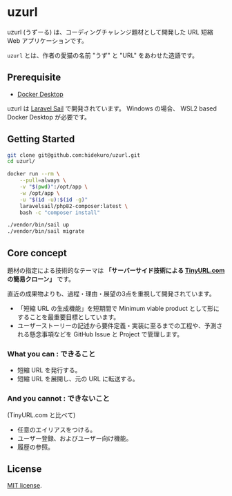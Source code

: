 # uzurl

uzurl (うずーる) は、コーディングチャレンジ題材として開発した URL 短縮 Web アプリケーションです。

`uzurl` とは、作者の愛猫の名前 "うず" と "URL" をあわせた造語です。

## Prerequisite

- [Docker Desktop](https://docs.docker.com/desktop/)

uzurl は [Laravel Sail](https://laravel.com/docs/10.x/sail) で開発されています。
Windows の場合、 WSL2 based Docker Desktop が必要です。

## Getting Started

```bash
git clone git@github.com:hidekuro/uzurl.git
cd uzurl/

docker run --rm \
    --pull=always \
    -v "$(pwd)":/opt/app \
    -w /opt/app \
    -u "$(id -u):$(id -g)"
    laravelsail/php82-composer:latest \
    bash -c "composer install"

./vendor/bin/sail up
./vendor/bin/sail migrate
```

## Core concept

題材の指定による技術的なテーマは **「サーバーサイド技術による [TinyURL.com](https://tinyurl.com/) の簡易クローン」** です。

直近の成果物よりも、過程・理由・展望の3点を重視して開発されています。

- 「短縮 URL の生成機能」を短期間で Minimum viable product として形にすることを最重要目標としています。
- ユーザーストーリーの記述から要件定義・実装に至るまでの工程や、予測される懸念事項などを GitHub Issue と Project で管理します。

### What you can : できること

- 短縮 URL を発行する。
- 短縮 URL を展開し、元の URL に転送する。

### And you cannot : できないこと

(TinyURL.com と比べて)

- 任意のエイリアスをつける。
- ユーザー登録、およびユーザー向け機能。
- 履歴の参照。

## License

[MIT license](LICENSE).
